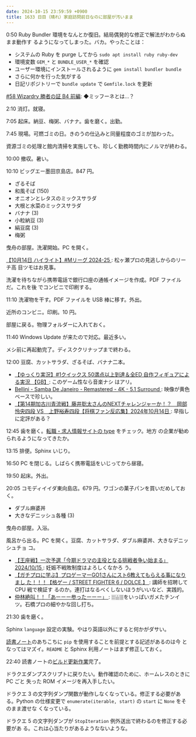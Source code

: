 ```yaml
---
date: 2024-10-15 23:59:59 +0900
title: 1633 日目（晴れ）家庭訪問前日なのに部屋が汚いまま
---
```


0:50 Ruby Bundler 環境をなんとか復旧。結局偶発的な修正で解法がわからぬまま動作す
るようになってしまった。バカ。やったことは：

* システムの Ruby を purge してから `sudo apt install ruby ruby-dev`
* 環境変数 `GEM_*` と `BUNDLE_USER_*` を確認
* ユーザー環境にインストールされるように `gem install bundler bundle`
* さらに何かを行った気がする
* 日記リポジトリーで `bundle update` で `Gemfile.lock` を更新

[#58 Wizardry 勝者の証 B4 前編](https://www.youtube.com/watch?v=ob_jmG7czX4):
◆ミッフーネとは…？

2:10 消灯。就寝。

7:05 起床。納豆、梅粥、バナナ。歯を磨く。出勤。

7:45 現場。可燃ゴミの日。きのうの仕込みと同量程度のゴミが加わった。

資源ゴミの処理と館内清掃を実施しても、珍しく勤務時間内にノルマが終わる。

10:00 撤収。暑い。

10:10 ビッグエー墨田京島店。847 円。

* ざるそば
* 和風そば (150)
* オニオンとレタスのミックスサラダ
* 大根と水菜のミックスサラダ
* バナナ (3)
* 小粒納豆 (3)
* 絹豆腐 (3)
* 梅粥

曳舟の部屋。洗濯開始。PC を開く。

[【10月14日 ハイライト】#Mリーグ 2024-25
](https://www.youtube.com/watch?v=-I8XJEXTBpA): 松ヶ瀬プロの見逃しからのリーチ高
目ツモはお見事。

洗濯を待ちながら携帯電話で銀行口座の通帳イメージを作成。PDF ファイルだ。これを後
でコンビニで印刷する。

11:10 洗濯物を干す。PDF ファイルを USB 棒に移す。外出。

近所のコンビニ。印刷。10 円。

部屋に戻る。物理フォルダーに入れておく。

11:40 Windows Update が来たので対応。最近多い。

メシ前に再起動完了。ディスククリナップまで終わる。

12:00 豆腐、カットサラダ、ざるそば、バナナ二本。

* [【ゆっくり実況】#1クイックス 50満点以上到達＆全ED 自作フィギュアによる実況
  【GB】](https://www.youtube.com/watch?v=R8WDDa0wu88): このゲーム性なら音楽ナシ
  はアリ。
* [Bellini - Samba De Janeiro - Remastered - 4K - 5.1 Surround
  ](https://www.youtube.com/watch?v=fhHKYR-v0UE): 映像が黄色ベースで珍しい。
* [【第14期加古川青流戦】藤井聡太さんのNEXTチャレンジャーか！？　岡部怜央四段
  VS　上野裕寿四段【将棋ファン反応集】2024年10月14日
  ](https://www.youtube.com/watch?v=ql8TOSVuzEA): 早指しに定評がある？

12:45 歯を磨く。[転職・求人情報サイトの type](https://type.jp/) をチェック。地方
の企業が勧められるようになってきたか。

13:15 排便。Sphinx いじり。

16:50 PC を閉じる。しばらく携帯電話をいじってから昼寝。

19:50 起床。外出。

20:05 コモディイイダ東向島店。679 円。ワゴンの菓子パンを買いだめしておく。

* ダブル麻婆丼
* 大きなデニッシュ各種 (3)

曳舟の部屋。入浴。

風呂から出る。PC を開く。豆腐、カットサラダ、ダブル麻婆丼、大きなデニッシュチョ
コ。

* [【王座戦】一次予選「今期ドラマの主役となる挑戦者争い始まる」2024/10/15
  ](https://www.youtube.com/watch?v=Iyis4FdB1pM): 妊娠不戦敗制度はよろしくなかろ
  う。
* [【ガチプロに学ぶ】プロゲーマーGO1さんにスト6教えてもらえる事になりまし
  た！！！【格ゲー / STREET FIGHTER 6 / DOLCE.】
  ](https://www.youtube.com/watch?v=ctFnbAXPyFU): 講師を招聘して CPU 戦で検証す
  るのか。連打はなるべくしないほうがいいなど、実践的。
* [仲林絶叫！！「あーーー参ったーーー」
  ](https://www.youtube.com/watch?v=noQA3fcrpF0): 🀕🀖🀘をいっぱいガメたチンイ
  ツ。石橋プロの細やかな回し打ち。

21:30 歯を磨く。

Sphinx `language` 設定の実験。やはり英語以外にすると何かがダサい。

[読書ノート][note]のあちこちに `pip` を使用することを前提とする記述があるのは今
となってはマズイ。`README` と Sphinx 利用ノートはまず修正しておく。

22:40 読書ノートの[ビルド更新作業][279]完了。

ドラクエダンプスクリプトに戻りたい。動作確認のために、ホームレスのときに PC ごと
失った ROM イメージを再入手したい。

ドラクエ 3 の文字列ダンプ関数が動作しなくなっている。修正する必要がある。Python
の仕様変更で `enumerate(iterable, start)` の `start` に `None` をそのまま渡せな
くなっている。

ドラクエ 5 の文字列ダンプが `StopIteration` 例外送出で終わるのを修正する必要があ
る。これは心当たりがあるようなないような。

[279]: https://github.com/showa-yojyo/notebook/issues/279
[note]: https://showa-yojyo.github.io/notebook/
